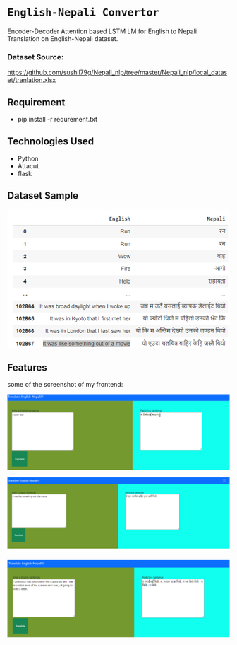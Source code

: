 # `English-Nepali Convertor`

Encoder-Decoder Attention based LSTM LM for English to Nepali  Translation on English-Nepali dataset.

### Dataset Source:
https://github.com/sushil79g/Nepali_nlp/tree/master/Nepali_nlp/local_dataset/tranlation.xlsx


## Requirement
* pip install -r requrement.txt

## Technologies Used
* Python 
* Attacut
* flask 

## Dataset Sample
<p align="center"><img src="Figure/dataset-sample.png"></p>

## Features 
some of the screenshot of my frontend:
<p align="center"><img src="Figure/good-result.png"></p>
<p align="center"><img src="Figure/good-img.png"></p>
<p align="center"><img src="Figure/fail-img.png"></p>
